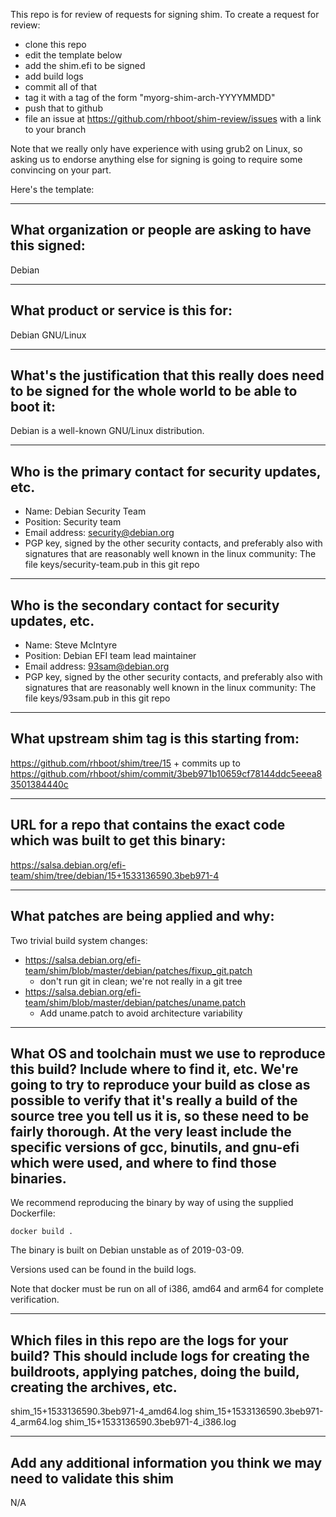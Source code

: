 This repo is for review of requests for signing shim.  To create a request for review:

- clone this repo
- edit the template below
- add the shim.efi to be signed
- add build logs
- commit all of that
- tag it with a tag of the form "myorg-shim-arch-YYYYMMDD"
- push that to github
- file an issue at https://github.com/rhboot/shim-review/issues with a link to your branch

Note that we really only have experience with using grub2 on Linux, so asking
us to endorse anything else for signing is going to require some convincing on
your part.

Here's the template:

-------------------------------------------------------------------------------
What organization or people are asking to have this signed:
-------------------------------------------------------------------------------
Debian

-------------------------------------------------------------------------------
What product or service is this for:
-------------------------------------------------------------------------------
Debian GNU/Linux

-------------------------------------------------------------------------------
What's the justification that this really does need to be signed for the whole world to be able to boot it:
-------------------------------------------------------------------------------
Debian is a well-known GNU/Linux distribution.

-------------------------------------------------------------------------------
Who is the primary contact for security updates, etc.
-------------------------------------------------------------------------------
- Name: Debian Security Team
- Position: Security team
- Email address: security@debian.org
- PGP key, signed by the other security contacts, and preferably also with signatures that are reasonably well known in the linux community: The file keys/security-team.pub in this git repo


-------------------------------------------------------------------------------
Who is the secondary contact for security updates, etc.
-------------------------------------------------------------------------------
- Name: Steve McIntyre
- Position: Debian EFI team lead maintainer
- Email address: 93sam@debian.org
- PGP key, signed by the other security contacts, and preferably also with signatures that are reasonably well known in the linux community: The file keys/93sam.pub in this git repo

-------------------------------------------------------------------------------
What upstream shim tag is this starting from:
-------------------------------------------------------------------------------
https://github.com/rhboot/shim/tree/15 + commits up to
https://github.com/rhboot/shim/commit/3beb971b10659cf78144ddc5eeea83501384440c

-------------------------------------------------------------------------------
URL for a repo that contains the exact code which was built to get this binary:
-------------------------------------------------------------------------------
https://salsa.debian.org/efi-team/shim/tree/debian/15+1533136590.3beb971-4

-------------------------------------------------------------------------------
What patches are being applied and why:
-------------------------------------------------------------------------------
Two trivial build system changes:

* https://salsa.debian.org/efi-team/shim/blob/master/debian/patches/fixup_git.patch
  - don't run git in clean; we're not really in a git tree
* https://salsa.debian.org/efi-team/shim/blob/master/debian/patches/uname.patch
  - Add uname.patch to avoid architecture variability

-------------------------------------------------------------------------------
What OS and toolchain must we use to reproduce this build?  Include where to find it, etc.  We're going to try to reproduce your build as close as possible to verify that it's really a build of the source tree you tell us it is, so these need to be fairly thorough. At the very least include the specific versions of gcc, binutils, and gnu-efi which were used, and where to find those binaries.
-------------------------------------------------------------------------------
We recommend reproducing the binary by way of using the supplied Dockerfile:

`docker build .`

The binary is built on Debian unstable as of 2019-03-09.

Versions used can be found in the build logs.

Note that docker must be run on all of i386, amd64 and arm64 for complete verification.

-------------------------------------------------------------------------------
Which files in this repo are the logs for your build?   This should include logs for creating the buildroots, applying patches, doing the build, creating the archives, etc.
-------------------------------------------------------------------------------

shim_15+1533136590.3beb971-4_amd64.log
shim_15+1533136590.3beb971-4_arm64.log
shim_15+1533136590.3beb971-4_i386.log

-------------------------------------------------------------------------------
Add any additional information you think we may need to validate this shim
-------------------------------------------------------------------------------
N/A
